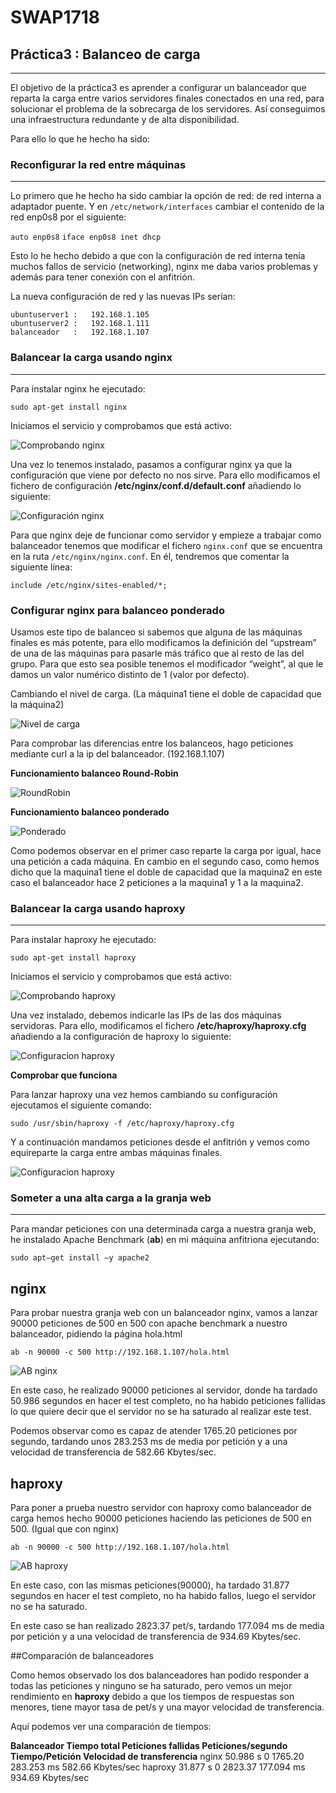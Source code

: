 # SWAP1718
## **Práctica3 : Balanceo de carga**    
***

El objetivo de la práctica3 es aprender a configurar un balanceador que reparta la carga entre varios servidores finales conectados en una red, para solucionar el problema de la sobrecarga de los servidores. Así conseguimos una infraestructura redundante y de alta disponibilidad.     

Para ello lo que he hecho ha sido: 

### Reconfigurar la red entre máquinas
***

Lo primero que he hecho ha sido cambiar la opción de red: de red interna a adaptador puente.
Y en `/etc/network/interfaces` cambiar el contenido de la red enp0s8 por el siguiente:

`auto enp0s8`
`iface enp0s8 inet dhcp`
 
Esto lo he hecho debido a que con la configuración de red interna tenía muchos fallos de servicio (networking),
nginx me daba varios problemas y además para tener conexión con el anfitrión.

La nueva configuración de red y las nuevas IPs serían:

	ubuntuserver1 :   192.168.1.105
	ubuntuserver2 :   192.168.1.111
	balanceador   :   192.168.1.107

### Balancear la carga usando nginx 
***

Para instalar nginx he ejecutado:

`sudo apt-get install nginx`

Iniciamos el servicio y comprobamos que está activo:

![Comprobando nginx](imagenes/comprobar-nginx.png)

Una vez lo tenemos instalado, pasamos a configurar nginx ya que la configuración que viene por defecto no nos sirve.
Para ello modificamos el fichero de configuración **/etc/nginx/conf.d/default.conf** añadiendo lo siguiente:

![Configuración nginx](imagenes/etc-nginx-conf-default.png)

Para que nginx deje de funcionar como servidor y empieze a trabajar como balanceador tenemos que modificar el fichero `nginx.conf` que se encuentra en la ruta `/etc/nginx/nginx.conf`. En él, tendremos que comentar la siguiente línea:

`include /etc/nginx/sites-enabled/*;`


### Configurar nginx para balanceo ponderado

Usamos este tipo de balanceo si sabemos que alguna de las máquinas finales es más potente, para ello modificamos la definición del “upstream” de una de las máquinas para pasarle más tráfico que al resto de las del grupo. Para que esto sea posible tenemos el modificador “weight”, al que le damos un valor numérico distinto de 1 (valor por defecto).

Cambiando el nivel de carga. (La máquina1 tiene el doble de capacidad que la máquina2)

![Nivel de carga](imagenes/carga-ponderada.png)


Para comprobar las diferencias entre los balanceos, hago peticiones mediante curl a la ip del balanceador. (192.168.1.107)


**Funcionamiento balanceo Round-Robin**

![RoundRobin](imagenes/curl-roundrobin.png)

**Funcionamiento balanceo ponderado**

![Ponderado](imagenes/curl-ponderado.png)


Como podemos observar en el primer caso reparte la carga por igual, hace una petición a cada máquina. En cambio en el segundo caso,
como hemos dicho que la maquina1 tiene el doble de capacidad que la maquina2 en este caso el balanceador hace 2 peticiones a la maquina1 y 1 a la maquina2.


### Balancear la carga usando haproxy
***

Para instalar haproxy he ejecutado:

`sudo apt-get install haproxy`

Iniciamos el servicio y comprobamos que está activo:

![Comprobando haproxy](imagenes/comprobar-haproxy.png)

Una vez instalado, debemos indicarle las IPs de las dos máquinas servidoras. Para ello, modificamos el fichero **/etc/haproxy/haproxy.cfg** añadiendo a la configuración de haproxy lo siguiente:

![Configuracion haproxy](imagenes/etc-haproxy-conf.png)

**Comprobar que funciona**

Para lanzar haproxy una vez hemos cambiando su configuración ejecutamos el siguiente comando:

`sudo /usr/sbin/haproxy -f /etc/haproxy/haproxy.cfg`

Y a continuación mandamos peticiones desde el anfitrión y vemos como equireparte la carga entre ambas máquinas finales.

![Configuracion haproxy](imagenes/curl-haproxy.png)


### Someter a una alta carga a la granja web
***

Para mandar peticiones con una determinada carga a nuestra granja web, he instalado Apache Benchmark (**ab**) en mi máquina anfitriona ejecutando:

`sudo apt–get install –y apache2`


## nginx

Para probar nuestra granja web con un balanceador nginx, vamos a lanzar 90000 peticiones de 500 en 500 con apache benchmark a nuestro balanceador, pidiendo la página hola.html

`ab -n 90000 -c 500 http://192.168.1.107/hola.html`

![AB nginx](imagenes/ab-nginx.png)

En este caso, he realizado 90000 peticiones al servidor, donde ha tardado 50.986 segundos en hacer el test completo, no ha habido peticiones fallidas lo que quiere decir que el servidor no se ha saturado al realizar este test.

Podemos observar como es capaz de atender 1765.20 peticiones por segundo, tardando unos 283.253 ms de media por petición y a una velocidad de transferencia de 582.66 Kbytes/sec.


## haproxy

Para poner a prueba nuestro servidor con haproxy como balanceador de carga hemos hecho 90000 peticiones haciendo las peticiones de 500 en 500. (Igual que con nginx)

`ab -n 90000 -c 500 http://192.168.1.107/hola.html`

![AB haproxy](imagenes/ab-haproxy.png)

En este caso, con las mismas peticiones(90000), ha tardado 31.877 segundos en hacer el test completo, no ha habido fallos, luego el servidor no se ha saturado.

En este caso se han realizado 2823.37 pet/s, tardando 177.094 ms de media por petición y a una velocidad de transferencia de 934.69 Kbytes/sec.


##Comparación de balanceadores

Como hemos observado los dos balanceadores han podido responder a todas las peticiones y ninguno se ha saturado, pero vemos un mejor rendimiento en **haproxy** debido a que los tiempos de respuestas son menores, tiene mayor tasa de pet/s y una mayor velocidad de
transferencia.

Aquí podemos ver una comparación de tiempos:

**Balanceador 	Tiempo total 	 Peticiones fallidas 	Peticiones/segundo 	Tiempo/Petición	    Velocidad de transferencia**
nginx 		50.986 s 	 0	    		1765.20			283.253 ms	    582.66 Kbytes/sec
haproxy 	31.877 s 	 0			2823.37 		177.094 ms          934.69 Kbytes/sec
		















